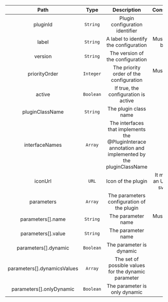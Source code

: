 | Path | Type | Description | Constraints |  
| :--: | :--: | :---------: | :---------: |  
| pluginId | `String` | Plugin configuration identifier |  |  
| label | `String` | A label to identify the configuration | Must not be blank |  
| version | `String` | The version of the configuration |  |  
| priorityOrder | `Integer` | The priority order of the configuration | Must not be null |  
| active | `Boolean` | If true, the configuration is active |  |  
| pluginClassName | `String` | The plugin class name |  |  
| interfaceNames | `Array` | The interfaces that implements the @PluginInterace annotation and implemented by the pluginClassName |  |  
| iconUrl | `URL` | Icon of the plugin | It must be an URL to a svg file |  
| parameters | `Array` | The parameters configuration of the plugin |  |  
| parameters[].name | `String` | The parameter name | Must not be null |  
| parameters[].value | `String` | The parameter name |  |  
| parameters[].dynamic | `Boolean` | The parameter is dynamic |  |  
| parameters[].dynamicsValues | `Array` | The set of possible values for the dynamic parameter |  |  
| parameters[].onlyDynamic | `Boolean` | The parameter is only dynamic |  |  

